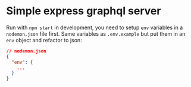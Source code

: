 # Simple express graphql server

Run with `npm start` in development, you need to setup `env` variables in a `nodemon.json` file first. Same variables as `.env.example` but put them in an `env` object and refactor to json:

```json
// nodemon.json
{
  "env": {
    ...
  }
}
```
